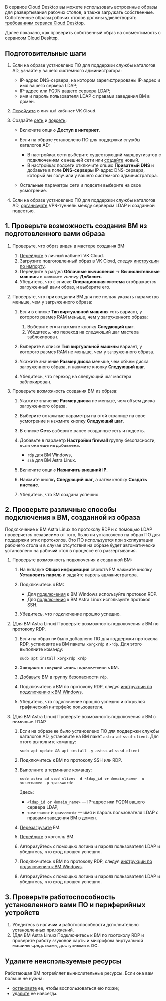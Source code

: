 В сервисе Cloud Desktop вы можете использовать встроенные образы для развертывания рабочих столов, а также загружать собственные. Собственные образы рабочих столов должны удовлетворять [требованиям сервиса Cloud Desktop](/ru/manage/cloud-desktops/concepts/desktop-image).

Далее показано, как проверить собственный образ на совместимость с сервисом Cloud Desktop.

## Подготовительные шаги

1. Если на образе установлено ПО для поддержки службы каталогов AD, узнайте у вашего системного администратора:

     - IP-адрес DNS-сервера, на котором зарегистрированы IP-адрес и имя вашего сервера LDAP;
     - IP-адрес или FQDN вашего сервера LDAP;
     - имя и пароль пользователя LDAP с правами заведения ВМ в домен.

1. [Перейдите](https://msk.cloud.vk.com/app/) в личный кабинет VK Cloud.
1. Создайте [сеть](/ru/networks/vnet/operations/manage-net#sozdanie_seti) и [подсеть](/ru/networks/vnet/operations/manage-net#sozdanie_podseti):

     - Включите опцию **Доступ в интернет**.
     - Если на образе установлено ПО для поддержки службы каталогов AD:

         - В настройках сети выберите существующий маршрутизатор с подключением к внешней сети или [создайте](/ru/networks/vnet/operations/manage-router#dobavlenie_marshrutizatora) новый.
         - В настройках подсети отключите опцию **Приватный DNS** и добавьте в поле **DNS-серверы** IP-адрес DNS-сервера, который вы получили у вашего системного администратора.

     - Остальные параметры сети и подсети выберите на свое усмотрение.

1. Если на образе установлено ПО для поддержки службы каталогов AD, [организуйте](ru/manage/cloud-desktops/use-cases/ipsec) VPN-туннель между сервером LDAP и созданной подсетью.

## 1. Проверьте возможность создания ВМ из подготовленного вами образа

1. Проверьте, что образ виден в мастере создания ВМ:

     1. [Перейдите](https://msk.cloud.vk.com/app/) в личный кабинет VK Cloud.
     1. Загрузите подготовленный образ в VK Cloud, следуя [инструкции по импорту](/ru/base/iaas/instructions/vm-images/vm-images-manage#import_obraza).
     1. Перейдите в раздел **Облачные вычисления** → **Вычислительные машины** и нажмите кнопку **Добавить**.
     1. Убедитесь, что в списке **Операционная система** отображается загруженный вами образ, и выберите его.

1. Проверьте, что при создании ВМ для нее нельзя указать параметры меньше, чем у загруженного образа:

     1. Если в списке **Тип виртуальной машины** есть вариант, у которого размер RAM меньше, чем у загруженного образа:

         1. Выберите его и нажмите кнопку **Следующий шаг**.
         1. Убедитесь, что переход на следующий шаг мастера заблокирован.

     1. Выберите в списке **Тип виртуальной машины** вариант, у которого размер RAM не меньше, чем у загруженного образа.
     1. Укажите значение **Размер диска** меньше, чем объем диска загруженного образа, и нажмите кнопку **Следующий шаг**.
     1. Убедитесь, что переход на следующий шаг мастера заблокирован.

1. Проверьте возможность создания ВМ из образа:

     1. Укажите значение **Размер диска** не меньше, чем объем диска загруженного образа.
     1. Выберите остальные параметры на этой странице на свое усмотрение и нажмите кнопку **Следующий шаг**.
     1. В списке **Сеть** выберите ранее созданные сеть и подсеть.
     1. Добавьте в параметр **Настройки firewall** группу безопасности, если она еще не добавлена:

        - `rdp` для ВМ Windows,
        - `ssh` для ВМ Astra Linux.

     1. Включите опцию **Назначить внешний IP**.
     1. Нажмите кнопку **Следующий шаг**, а затем кнопку **Создать инстанс**.
     1. Убедитесь, что ВМ создана успешно.

## 2. Проверьте различные способы подключения к ВМ, созданной из образа

<info>

Подключение к ВМ Astra Linux по протоколу RDP и с помощью LDAP проверяется независимо от того, было ли установлено на образ ПО для поддержки этих протоколов. Это ПО используется при эксплуатации рабочего стола и в случае отсутствия на образе будет автоматически установлено на рабочий стол в процессе его развертывания.

</info>

1. Проверьте возможность подключения к созданной ВМ:

     1. На вкладке **Общая информация** свойств ВМ нажмите кнопку **Установить пароль** и задайте пароль администратора.
     1. Подключитесь к ВМ:

         - Для [подключения](/ru/base/iaas/instructions/vm/vm-connect/vm-connect-win) к ВМ Windows используйте протокол RDP.
         - Для [подключения](/ru/base/iaas/instructions/vm/vm-connect/vm-connect-nix) к ВМ Astra Linux используйте протокол SSH.

     1. Убедитесь, что подключение прошло успешно.

1. (Для ВМ Astra Linux) Проверьте возможность подключения к ВМ по протоколу RDP.

     1. Если на образ не было добавлено ПО для поддержки протокола RDP, установите на ВМ пакеты `xorgxrdp` и `xrdp`. Для этого выполните команду:

         ```shell
         sudo apt install xorgxrdp xrdp
         ```

     1. Завершите текущий сеанс подключения к ВМ.
     1. [Добавьте](/ru/networks/vnet/operations/secgroups#naznachenie_gruppy_pravil_na_instans) ВМ в группу безопасности `rdp`.
     1. Подключитесь к ВМ по протоколу RDP, следуя [инструкции по подключению к ВМ Windows](/ru/base/iaas/instructions/vm/vm-connect/vm-connect-win#3_podklyuchites_k_vm).
     1. Убедитесь, что подключение прошло успешно и открылся графический интерфейс пользователя.

1. (Для ВМ Astra Linux) Проверьте возможность подключения к ВМ с помощью LDAP.

     1. Если на образе не было установлено ПО для поддержки службы каталогов AD, установите на ВМ пакет `astra-ad-sssd-client`. Для этого выполните команду:

         ```shell
         sudo apt update && apt install -y astra-ad-sssd-client
         ```

     1. Подключитесь к ВМ по протоколу SSH или RDP.
     1. Выполните в терминале команду:

         ```shell
         sudo astra-ad-sssd-client -d <ldap_id or domain_name> -u <username> -p <password>
         ```

         Здесь:

           - `<ldap_id or domain_name>` — IP-адрес или FQDN вашего сервера LDAP;
           - `<username>` и `<password>` — имя и пароль пользователя LDAP с правами заведения ВМ в домен.

     1. [Перезагрузите](/ru/base/iaas/instructions/vm/vm-manage#zapusk_ostanovka_perezagruzka_vm) ВМ.
     1. [Перейдите](/ru/base/iaas/instructions/vm/vm-console#vnc_konsol) в консоль ВМ.
     1. Авторизуйтесь с помощью логина и пароля пользователя LDAP и убедитесь, что вход прошел успешно.
     1. Подключитесь к ВМ по протоколу RDP, следуя [инструкции по подключению к ВМ Windows](/ru/base/iaas/instructions/vm/vm-connect/vm-connect-win#3_podklyuchites_k_vm).
     1. Авторизуйтесь с помощью логина и пароля пользователя LDAP и убедитесь, что вход прошел успешно.

## 3. Проверьте работоспособность установленного вами ПО и периферийных устройств

1. Убедитесь в наличии и работоспособности дополнительно установленных приложений.
1. (Для ВМ Astra Linux) Подключитесь к ВМ по протоколу RDP и проверьте работу звуковой карты и микрофона виртуальной машины средствами, доступными в ОС.

## Удалите неиспользуемые ресурсы

Работающая ВМ потребляет вычислительные ресурсы. Если она вам больше не нужна:

- [остановите](/ru/base/iaas/instructions/vm/vm-manage#zapusk_ostanovka_perezagruzka_vm) ее, чтобы воспользоваться ею позже;
- [удалите](/ru/base/iaas/instructions/vm/vm-manage#udalenie_vm) ее навсегда.
